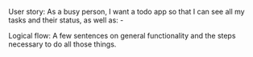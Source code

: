 User story:
As a busy person, I want a todo app so that I can see all my tasks and their status, as well as: -

Logical flow:
A few sentences on general functionality and the steps necessary to do all those things.

